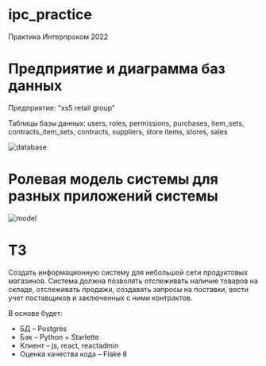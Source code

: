 # ipc_practice
Практика Интерпроком 2022

# Предприятие и диаграмма баз данных

Предприятие: "xs5 retail group"

Таблицы базы данных: users, roles, permissions, purchases, item_sets, contracts_item_sets, contracts, suppliers, store items, stores, sales

![database](https://user-images.githubusercontent.com/86552792/168637807-c4906407-053c-4e08-ad85-c9d4911cfab9.png)

# Ролевая модель системы для разных приложений системы

![model](https://user-images.githubusercontent.com/86552792/168633591-e6970f2a-22dd-4f82-a81c-eaf85aef2b3b.png)

# ТЗ

Создать информационную систему для небольшой сети продуктовых магазинов. Система должна позволять отслеживать наличие товаров на складе, отслеживать продажи, создавать запросы на поставки, вести учет поставщиков и заключенных с ними контрактов.

В основе будет:
* БД – Postgres
* Бэк – Python + Starlette
* Клиент – js, react, reactadmin
* Оценка качества кода – Flake 8
